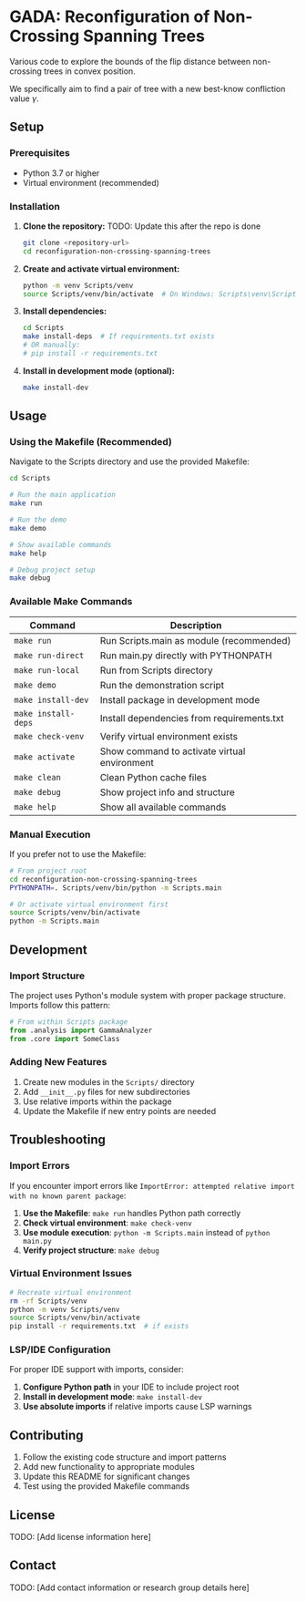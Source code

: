 # GADA: Reconfiguration of Non-Crossing Spanning Trees

Various code to explore the bounds of the flip distance between non-crossing trees in convex position.

We specifically aim to find a pair of tree with a new best-know confliction value $\gamma$.

## Setup

### Prerequisites
- Python 3.7 or higher
- Virtual environment (recommended)

### Installation

1. **Clone the repository:** TODO: Update this after the repo is done
   ```bash
   git clone <repository-url>
   cd reconfiguration-non-crossing-spanning-trees
   ```

2. **Create and activate virtual environment:**
   ```bash
   python -m venv Scripts/venv
   source Scripts/venv/bin/activate  # On Windows: Scripts\venv\Scripts\activate
   ```

3. **Install dependencies:**
   ```bash
   cd Scripts
   make install-deps  # If requirements.txt exists
   # OR manually:
   # pip install -r requirements.txt
   ```

4. **Install in development mode (optional):**
   ```bash
   make install-dev
   ```

## Usage

### Using the Makefile (Recommended)

Navigate to the Scripts directory and use the provided Makefile:

```bash
cd Scripts

# Run the main application
make run

# Run the demo
make demo

# Show available commands
make help

# Debug project setup
make debug
```

### Available Make Commands

| Command | Description |
|---------|-------------|
| `make run` | Run Scripts.main as module (recommended) |
| `make run-direct` | Run main.py directly with PYTHONPATH |
| `make run-local` | Run from Scripts directory |
| `make demo` | Run the demonstration script |
| `make install-dev` | Install package in development mode |
| `make install-deps` | Install dependencies from requirements.txt |
| `make check-venv` | Verify virtual environment exists |
| `make activate` | Show command to activate virtual environment |
| `make clean` | Clean Python cache files |
| `make debug` | Show project info and structure |
| `make help` | Show all available commands |

### Manual Execution

If you prefer not to use the Makefile:

```bash
# From project root
cd reconfiguration-non-crossing-spanning-trees
PYTHONPATH=. Scripts/venv/bin/python -m Scripts.main

# Or activate virtual environment first
source Scripts/venv/bin/activate
python -m Scripts.main
```

## Development

### Import Structure

The project uses Python's module system with proper package structure. Imports follow this pattern:

```python
# From within Scripts package
from .analysis import GammaAnalyzer
from .core import SomeClass
```

### Adding New Features

1. Create new modules in the `Scripts/` directory
2. Add `__init__.py` files for new subdirectories
3. Use relative imports within the package
4. Update the Makefile if new entry points are needed

## Troubleshooting

### Import Errors

If you encounter import errors like `ImportError: attempted relative import with no known parent package`:

1. **Use the Makefile**: `make run` handles Python path correctly
2. **Check virtual environment**: `make check-venv`
3. **Use module execution**: `python -m Scripts.main` instead of `python main.py`
4. **Verify project structure**: `make debug`

### Virtual Environment Issues

```bash
# Recreate virtual environment
rm -rf Scripts/venv
python -m venv Scripts/venv
source Scripts/venv/bin/activate
pip install -r requirements.txt  # if exists
```

### LSP/IDE Configuration

For proper IDE support with imports, consider:

1. **Configure Python path** in your IDE to include project root
2. **Install in development mode**: `make install-dev`
3. **Use absolute imports** if relative imports cause LSP warnings

## Contributing

1. Follow the existing code structure and import patterns
2. Add new functionality to appropriate modules
3. Update this README for significant changes
4. Test using the provided Makefile commands

## License

TODO: [Add license information here]

## Contact

TODO: [Add contact information or research group details here]
